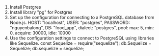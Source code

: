 1. Install Postgres
2. Install library "pg" for Postgres
3. Set up the configuration for connecting to a PostgreSQL database from Node.js.
   HOST: "localhost",
   USER: "postgres",
   PASSWORD: "nguyenbalong",
   DB: "food_app",
   dialect: "postgres",
   pool:
   max: 5,
   min: 0,
   acquire: 30000,
   idle: 10000
4. Use the configuration settings to connect to PostgreSQL using libraries like Sequelize.
   const Sequelize = require("sequelize");
   db.Sequelize = Sequelize;
   db.sequelize = sequelize;
